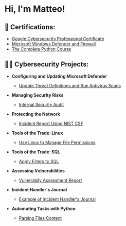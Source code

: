 <h1>Hi, I'm Matteo! <br/>

<h2>📃 Certifications:</h2>

  - [Google Cybersecurity Professional Certificate](https://drive.google.com/file/d/1SXimlyRSZp9KUcNiuj_ICkX4kaNYsEks/view?usp=sharing)
  - [Microsoft Windows Defender and Firewall](https://drive.google.com/file/d/1XWbZ6aVcBASoHZMxXR5mOzqqUCQa6_cH/view?usp=sharing)
  - [The Complete Python Course](https://drive.google.com/file/d/1EZRvvT-XsmGt5s_swSfhiv13wdI9LnSm/view?usp=sharing)

<h2>👨‍💻 Cybersecurity Projects:</h2>

- <b>Configuring and Updating Microsoft Defender</b>
  - [Update Threat Definitions and Run Antivirus Scans]()


- <b>Managing Security Risks</b>
  - [Internal Security Audit](https://github.com/arnius88/internal_audit)

- <b>Protecting the Network</b>
  - [Incident Report Using NIST CSF](https://github.com/arnius88/incident_report)

- <b>Tools of the Trade: Linux</b>
  - [Use Linux to Manage File Permissions](https://github.com/arnius88/linux_permissions)

- <b>Tools of the Trade: SQL</b>
  - [Apply Filters to SQL](https://github.com/arnius88/sql_filters)

- <b>Assessing Vulnerabilities</b>
  - [Vulnerabily Assessment Report](https://github.com/arnius88/vulnerability_assessment)
    
- <b>Incident Handler's Journal</b>
  - [Example of Incident Handler's Journal](https://github.com/arnius88/incident_journal)

- <b>Automating Tasks with Python</b>
  - [Parsing Files Content](https://github.com/arnius88/python_parsing)
 

<!--
<h2> 🤳 Connect with me:</h2>

[<img align="left" alt= | LinkedIn" width="22px" src="https://cdn.jsdelivr.net/npm/simple-icons@v3/icons/linkedin.svg" />][linkedin]
[<img align="left" alt= | Instagram" width="22px" src="https://cdn.jsdelivr.net/npm/simple-icons@v3/icons/instagram.svg" />][instagram]

[instagram]: https://www.instagram.com//
[linkedin]: https://linkedin.com/in/

Here are some ideas to get you started:

- 🔭 I’m currently working on ...
- 🌱 I’m currently learning ...
- 👯 I’m looking to collaborate on ...
- 🤔 I’m looking for help with ...
- 💬 Ask me about ...
- 📫 How to reach me: ...
- 😄 Pronouns: ...
- ⚡ Fun fact: ...
-->

